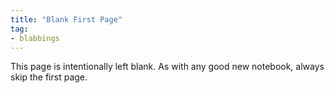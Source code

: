 ```yaml
---
title: "Blank First Page"
tag:
- blabbings
---
```


This page is intentionally left blank. As with any good new notebook, always skip the first page.
